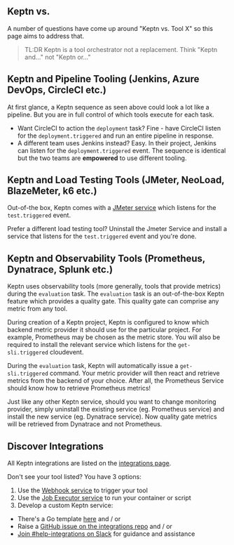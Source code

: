 ## Keptn vs.

A number of questions have come up around "Keptn vs. Tool X" so this page aims to address that.

> TL:DR Keptn is a tool orchestrator not a replacement. Think "Keptn and..." not "Keptn or..."

## Keptn and Pipeline Tooling (Jenkins, Azure DevOps, CircleCI etc.)
At first glance, a Keptn sequence as seen above could look a lot like a pipeline. But you are in full control of which tools execute for each task.

- Want CircleCI to action the `deployment` task? Fine - have CircleCI listen for the `deployment.triggered` and run an entire pipeline in response.
- A different team uses Jenkins instead? Easy. In their project, Jenkins can listen for the `deployment.triggered` event. The sequence is identical but the two teams are **empowered** to use different tooling.

## Keptn and Load Testing Tools (JMeter, NeoLoad, BlazeMeter, k6 etc.)
Out-of-the box, Keptn comes with a [JMeter service](https://github.com/keptn/keptn/blob/master/jmeter-service/chart/templates/deployment.yaml#L89) which listens for the `test.triggered` event.

Prefer a different load testing tool? Uninstall the Jmeter Service and install a service that listens for the `test.triggered` event and you're done.

## Keptn and Observability Tools (Prometheus, Dynatrace, Splunk etc.)
Keptn uses observability tools (more generally, tools that provide metrics) during the `evaluation` task. The `evaluation` task is an out-of-the-box Keptn feature which provides a quality gate. This quality gate can comprise any metric from any tool.

During creation of a Keptn project, Keptn is configured to know which backend metric provider it should use for the particular project. For example, Prometheus may be chosen as the metric store. You will also be required to install the relevant service which listens for the `get-sli.triggered` cloudevent.

During the `evaluation` task, Keptn will automatically issue a `get-sli.triggered` command. Your metric provider will then react and retrieve metrics from the backend of your choice. After all, the Prometheus Service should know how to retrieve Prometheus metrics!

Just like any other Keptn service, should you want to change monitoring provider, simply uninstall the existing service (eg. Prometheus service) and install the new service (eg. Dynatrace service). Now quality gate metrics will be retrieved from Dynatrace and not Prometheus.

## Discover Integrations

All Keptn integrations are listed on the [integrations page](https://keptn.sh/docs/integrations/).

Don't see your tool listed? You have 3 options:

1. Use the [Webhook service](https://github.com/keptn/keptn/tree/master/webhook-service) to trigger your tool
1. Use the [Job Executor service](https://github.com/keptn-contrib/job-executor-service) to run your container or script
1. Develop a custom Keptn service:
  - There's a Go template [here](https://github.com/keptn-sandbox/keptn-service-template-go) and / or
  - Raise a [GitHub issue on the integrations repo](https://github.com/keptn/integrations/issues) and / or
  - [Join #help-integrations on Slack](https://slack.keptn.sh/) for guidance and assistance